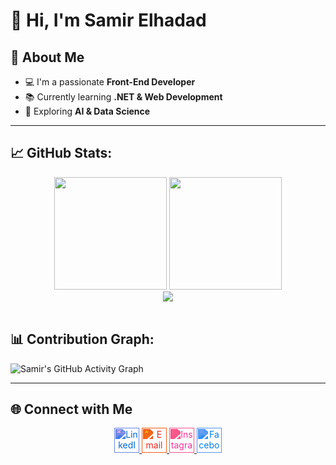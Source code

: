 # 👋 Hi, I'm Samir Elhadad

## 🚀 About Me
- 💻 I'm a passionate **Front-End Developer**  
- 📚 Currently learning **.NET & Web Development**  
- 🌱 Exploring **AI & Data Science**  

---

## 📈 GitHub Stats: 

<div align="center">
  <img height="180em" src="https://github-readme-stats.vercel.app/api?username=SamirElhadad&show_icons=true&theme=tokyonight&count_private=true&hide_border=true&include_all_commits=true" />
  <img height="180em" src="https://github-readme-stats.vercel.app/api/top-langs/?username=SamirElhadad&layout=compact&theme=tokyonight&hide_border=true&langs_count=8" />
</div>

<div align="center">
  <img src="https://github-readme-streak-stats.herokuapp.com/?user=SamirElhadad&theme=tokyonight&hide_border=true" />
</div>

<br>

## 📊 Contribution Graph:

![Samir's GitHub Activity Graph](https://github-readme-activity-graph.vercel.app/graph?username=SamirElhadad&theme=tokyo-night&hide_border=true)

---

## 🌐 Connect with Me

<div align="center">
  <a href="https://www.linkedin.com/in/samirelhadad/" target="_blank">
    <img src="https://cdn.jsdelivr.net/gh/simple-icons/simple-icons/icons/linkedin.svg" height="40" alt="LinkedIn" style="filter: invert(20%) sepia(100%) saturate(3000%) hue-rotate(200deg) brightness(90%) contrast(100%);" />
  </a>
  <a href="mailto:samirelhadad28@gmail.com">
    <img src="https://cdn.jsdelivr.net/gh/simple-icons/simple-icons/icons/gmail.svg" height="40" alt="Email" style="filter: invert(23%) sepia(95%) saturate(4700%) hue-rotate(350deg) brightness(95%) contrast(100%);" />
  </a>
  <a href="https://www.instagram.com/samir__elhadad/">
    <img src="https://cdn.jsdelivr.net/gh/simple-icons/simple-icons/icons/instagram.svg" height="40" alt="Instagram" style="filter: invert(32%) sepia(94%) saturate(4000%) hue-rotate(310deg) brightness(100%) contrast(97%);" />
  </a>
  <a href="https://www.facebook.com/samir.elhadad.879974/">
    <img src="https://cdn.jsdelivr.net/gh/simple-icons/simple-icons/icons/facebook.svg" height="40" alt="Facebook" style="filter: invert(30%) sepia(100%) saturate(2400%) hue-rotate(190deg) brightness(95%) contrast(100%);" />
  </a>
</div>




<!--
- [LinkedIn](https://www.linkedin.com/in/samirelhadad)  
- 📧 Email: **samirelhadad28@gmail.com**  
-->

